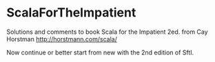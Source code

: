 ScalaForTheImpatient
====================

Solutions and comments to book Scala for the Impatient 2ed. 
from Cay Horstman http://horstmann.com/scala/

Now continue or better start from new with the 2nd edition of SftI.